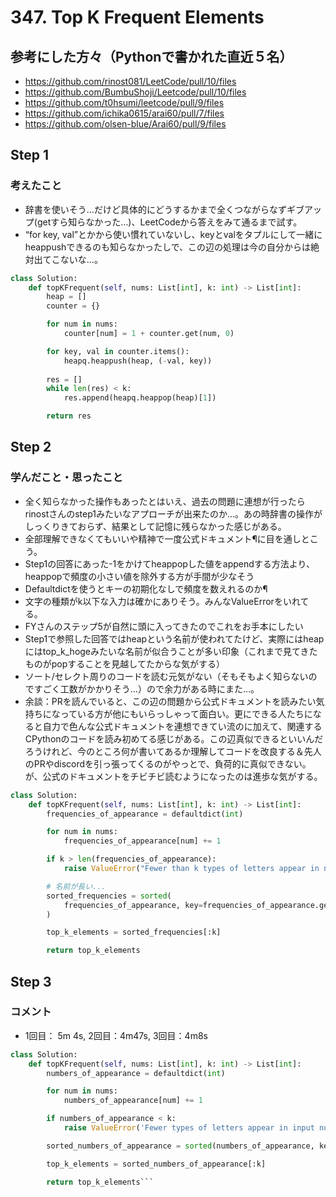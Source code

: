 # 347. Top K Frequent Elements

## 参考にした方々（Pythonで書かれた直近５名）
- https://github.com/rinost081/LeetCode/pull/10/files
- https://github.com/BumbuShoji/Leetcode/pull/10/files
- https://github.com/t0hsumi/leetcode/pull/9/files
- https://github.com/ichika0615/arai60/pull/7/files
- https://github.com/olsen-blue/Arai60/pull/9/files

## Step 1
### 考えたこと
- 辞書を使いそう…だけど具体的にどうするかまで全くつながらなずギブアップ(getすら知らなかった…)、LeetCodeから答えをみて通るまで試す。
- “for key, val”とかから使い慣れていないし、keyとvalをタプルにして一緒にheappushできるのも知らなかったしで、この辺の処理は今の自分からは絶対出てこないな…。

```Python
class Solution:
    def topKFrequent(self, nums: List[int], k: int) -> List[int]:
        heap = []
        counter = {}

        for num in nums:
            counter[num] = 1 + counter.get(num, 0)

        for key, val in counter.items():
            heapq.heappush(heap, (-val, key))
        
        res = []
        while len(res) < k:
            res.append(heapq.heappop(heap)[1])

        return res
```

## Step 2
### 学んだこと・思ったこと
- 全く知らなかった操作もあったとはいえ、過去の問題に連想が行ったらrinostさんのstep1みたいなアプローチが出来たのか…。あの時辞書の操作がしっくりきておらず、結果として記憶に残らなかった感じがある。
- 全部理解できなくてもいいや精神で一度公式ドキュメント¶に目を通しとこう。
- Step1の回答にあった-1をかけてheappopした値をappendする方法より、heappopで頻度の小さい値を除外する方が手間が少なそう
- Defaultdictを使うとキーの初期化なしで頻度を数えれるのか¶
- 文字の種類がk以下な入力は確かにありそう。みんなValueErrorをいれてる。
- FYさんのステップ5が自然に頭に入ってきたのでこれをお手本にしたい
- Step1で参照した回答ではheapという名前が使われてたけど、実際にはheapにはtop_k_hogeみたいな名前が似合うことが多い印象（これまで見てきたものがpopすることを見越してたからな気がする）
- ソート/セレクト周りのコードを読む元気がない（そもそもよく知らないのですごく工数がかかりそう…）ので余力がある時にまた…。
- 余談：PRを読んでいると、この辺の問題から公式ドキュメントを読みたい気持ちになっている方が他にもいらっしゃって面白い。更にできる人たちになると自力で色んな公式ドキュメントを連想できてい流のに加えて、関連するCPythonのコードを読み初めてる感じがある。この辺真似できるといいんだろうけれど、今のところ何が書いてあるか理解してコードを改良する＆先人のPRやdiscordを引っ張ってくるのがやっとで、負荷的に真似できない。が、公式のドキュメントをチビチビ読むようになったのは進歩な気がする。

```Python
class Solution:
    def topKFrequent(self, nums: List[int], k: int) -> List[int]:
        frequencies_of_appearance = defaultdict(int)

        for num in nums:
            frequencies_of_appearance[num] += 1

        if k > len(frequencies_of_appearance):
            raise ValueError("Fewer than k types of letters appear in nums")

        # 名前が長い...
        sorted_frequencies = sorted(
            frequencies_of_appearance, key=frequencies_of_appearance.get, reverse=True
        )

        top_k_elements = sorted_frequencies[:k]

        return top_k_elements
```

## Step 3
### コメント
- 1回目： 5m 4s, 2回目：4m47s, 3回目：4m8s

```Python
class Solution:
    def topKFrequent(self, nums: List[int], k: int) -> List[int]:
        numbers_of_appearance = defaultdict(int)

        for num in nums:
            numbers_of_appearance[num] += 1

        if numbers_of_appearance < k:
            raise ValueError('Fewer types of letters appear in input nums')

        sorted_numbers_of_appearance = sorted(numbers_of_appearance, key=numbers_of_appearance.get, reverse=True)

        top_k_elements = sorted_numbers_of_appearance[:k]

        return top_k_elements```

